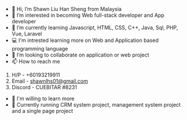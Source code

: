- 👋 Hi, I’m Shawn Liu Han Sheng from Malaysia
- 👀 I’m interested in becoming Web full-stack developer and App developer 
- 🌱 I’m currently learning Javascript, HTML, CSS, C++, Java, Sql, PHP, Vue, Laravel
- 💻 I'm intrested learning more on Web and Application based programming language
- 💞️ I’m looking to collaborate on application or web project
- 📫 How to reach me 
1) H/P - +60193219911
2) Email - shawnlhs01@gmail.com
3) Discord - CUEBITAR #8231
- 👨 I'm willing to learn more
- 🥳 Currently running CRM system project, management system project and a single page project
<!---
Cuebitar/Cuebitar is a ✨ special ✨ repository because its `README.md` (this file) appears on your GitHub profile.
You can click the Preview link to take a look at your changes.
--->
